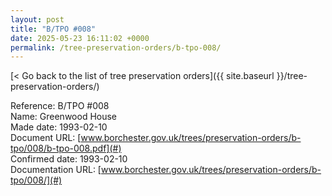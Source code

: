 ```yaml
---
layout: post
title: "B/TPO #008"
date: 2025-05-23 16:11:02 +0000
permalink: /tree-preservation-orders/b-tpo-008/
---
```


[< Go back to the list of tree preservation orders]({{ site.baseurl }}/tree-preservation-orders/)

Reference: B/TPO #008 <br/>
Name: Greenwood House<br/>
Made date: 1993-02-10<br/>
Document URL: [www.borchester.gov.uk/trees/preservation-orders/b-tpo/008/b-tpo-008.pdf](#)<br/>
Confirmed date: 1993-02-10<br/>
Documentation URL: [www.borchester.gov.uk/trees/preservation-orders/b-tpo/008/](#)<br/>
